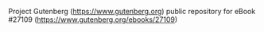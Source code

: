 Project Gutenberg (https://www.gutenberg.org) public repository for eBook #27109 (https://www.gutenberg.org/ebooks/27109)
